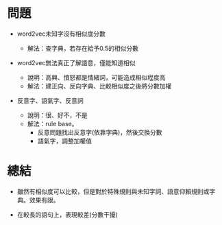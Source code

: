 # 問題
- word2vec未知字沒有相似度分數
    - 解法：查字典，若存在給予0.5的相似分數

- word2vec無法真正了解語意，僅能知道相似
    - 說明：高興、憤怒都是情緒詞，可能造成相似程度高
    - 解法：建正向、反向字典、比較相似度之後將分數加權

- 反意字、語氣字、反意詞
    - 說明：很、好不，不是
    - 解法：rule base。
        - 反意問題找出反意字(依靠字典)，然後交換分數
        - 語氣字，調整加權值

# 總結
- 雖然有相似度可以比較，但是對於特殊規則與未知字詞、語意仰賴規則或字典。效果有限。

- 在較長的語句上，表現較差(分數干擾)


